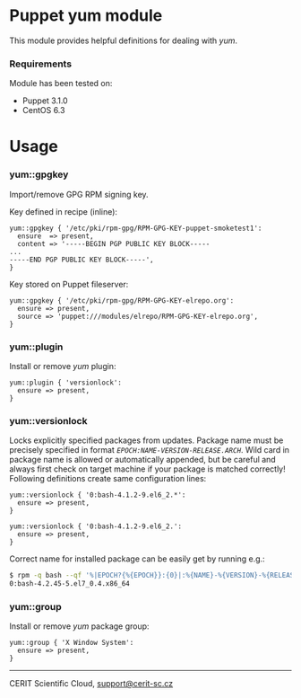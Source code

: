 # Puppet yum module

This module provides helpful definitions for dealing with *yum*.

### Requirements

Module has been tested on:

* Puppet 3.1.0
* CentOS 6.3

# Usage

### yum::gpgkey

Import/remove GPG RPM signing key.

Key defined in recipe (inline):

```puppet
yum::gpgkey { '/etc/pki/rpm-gpg/RPM-GPG-KEY-puppet-smoketest1':
  ensure  => present,
  content => '-----BEGIN PGP PUBLIC KEY BLOCK-----
...
-----END PGP PUBLIC KEY BLOCK-----',
}
```

Key stored on Puppet fileserver:

```puppet
yum::gpgkey { '/etc/pki/rpm-gpg/RPM-GPG-KEY-elrepo.org':
  ensure => present,
  source => 'puppet:///modules/elrepo/RPM-GPG-KEY-elrepo.org',
}
```

### yum::plugin

Install or remove *yum* plugin:

```puppet
yum::plugin { 'versionlock':
  ensure => present,
}
```

### yum::versionlock

Locks explicitly specified packages from updates. Package name must
be precisely specified in format *`EPOCH:NAME-VERSION-RELEASE.ARCH`*.
Wild card in package name is allowed or automatically appended,
but be careful and always first check on target machine if your
package is matched correctly! Following definitions create same
configuration lines:

```puppet
yum::versionlock { '0:bash-4.1.2-9.el6_2.*':
  ensure => present,
}

yum::versionlock { '0:bash-4.1.2-9.el6_2.':
  ensure => present,
}
```

Correct name for installed package can be easily get by running e.g.:

```bash
$ rpm -q bash --qf '%|EPOCH?{%{EPOCH}}:{0}|:%{NAME}-%{VERSION}-%{RELEASE}.%{ARCH}\n'
0:bash-4.2.45-5.el7_0.4.x86_64
```

### yum::group

Install or remove *yum* package group:

```puppet
yum::group { 'X Window System':
  ensure => present,
}
```

***

CERIT Scientific Cloud, <support@cerit-sc.cz>

